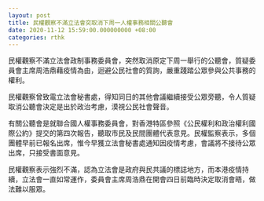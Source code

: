 ```yaml
---
layout: post
title: 民權觀察不滿立法會突取消下周一人權事務相關公聽會
date: 2020-11-12 15:59:00.000000000 +08:00
categories: rthk
---
```


民權觀察不滿立法會政制事務委員會，突然取消原定下周一舉行的公聽會，質疑委員會主席周浩鼎藉疫情為由，迴避公民社會的質詢，嚴重踐踏公眾參與公共事務的權利。

民權觀察曾致電立法會秘書處，得知同日的其他會議繼續接受公眾旁聽，令人質疑取消公聽會決定是出於政治考慮，漠視公民社會聲音。

有關公聽會是就聯合國人權事務委員會，對香港特區參照《公民權利和政治權利國際公約》提交的第四次報告，聽取市民及民間團體代表意見。民權監察表示，多個團體早前已報名出席，惟今早獲立法會秘書處通知因疫情考慮，會議將不接待公眾出席，只接受書面意見。

民權觀察表示強烈不滿，認為立法會是政府與民共議的標誌地方，而本港疫情持續，立法會一直如常運作，委員會主席周浩鼎在開會四日前臨時決定取消會晤，做法難以服眾。
